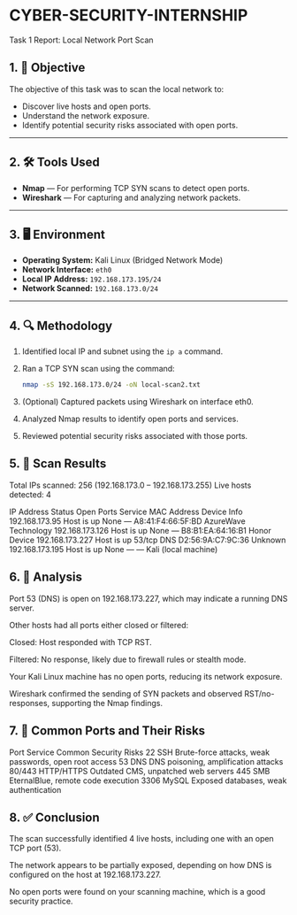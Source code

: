 # CYBER-SECURITY-INTERNSHIP
Task 1 Report: Local Network Port Scan
## 1. 🎯 Objective

The objective of this task was to scan the local network to:
- Discover live hosts and open ports.
- Understand the network exposure.
- Identify potential security risks associated with open ports.

---

## 2. 🛠️ Tools Used

- **Nmap** — For performing TCP SYN scans to detect open ports.
- **Wireshark** — For capturing and analyzing network packets.

---

## 3. 🖥️ Environment

- **Operating System:** Kali Linux (Bridged Network Mode)
- **Network Interface:** `eth0`
- **Local IP Address:** `192.168.173.195/24`
- **Network Scanned:** `192.168.173.0/24`

---

## 4. 🔍 Methodology

1. Identified local IP and subnet using the `ip a` command.
2. Ran a TCP SYN scan using the command:
   ```bash
   nmap -sS 192.168.173.0/24 -oN local-scan2.txt
3. (Optional) Captured packets using Wireshark on interface eth0.

4. Analyzed Nmap results to identify open ports and services.

5. Reviewed potential security risks associated with those ports.



##  5. 📄 Scan Results
Total IPs scanned: 256 (192.168.173.0 – 192.168.173.255)
Live hosts detected: 4

IP Address	Status	Open Ports	Service	MAC Address	Device Info
192.168.173.95	Host is up	None	—	A8:41:F4:66:5F:BD	AzureWave Technology
192.168.173.126	Host is up	None	—	B8:B1:EA:64:16:B1	Honor Device
192.168.173.227	Host is up	53/tcp	DNS	D2:56:9A:C7:9C:36	Unknown
192.168.173.195	Host is up	None	—	—	Kali (local machine)

##  6. 🔎 Analysis
Port 53 (DNS) is open on 192.168.173.227, which may indicate a running DNS server.

Other hosts had all ports either closed or filtered:

Closed: Host responded with TCP RST.

Filtered: No response, likely due to firewall rules or stealth mode.

Your Kali Linux machine has no open ports, reducing its network exposure.

Wireshark confirmed the sending of SYN packets and observed RST/no-responses, supporting the Nmap findings.

##  7. 🚨 Common Ports and Their Risks
Port	Service	Common Security Risks
22	SSH	Brute-force attacks, weak passwords, open root access
53	DNS	DNS poisoning, amplification attacks
80/443	HTTP/HTTPS	Outdated CMS, unpatched web servers
445	SMB	EternalBlue, remote code execution
3306	MySQL	Exposed databases, weak authentication

##  8. ✅ Conclusion
The scan successfully identified 4 live hosts, including one with an open TCP port (53).

The network appears to be partially exposed, depending on how DNS is configured on the host at 192.168.173.227.

No open ports were found on your scanning machine, which is a good security practice.



